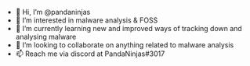 - 👋 Hi, I’m @pandaninjas
- 👀 I’m interested in malware analysis & FOSS
- 🌱 I’m currently learning new and improved ways of tracking down and analysing malware
- 💞️ I’m looking to collaborate on anything related to malware analysis
- 📫 Reach me via discord at PandaNinjas#3017
